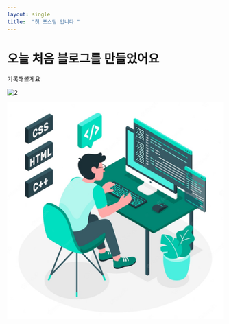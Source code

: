 ```yaml
---
layout: single
title:  "첫 포스팅 입니다 "
---
```


# 오늘 처음 블로그를 만들었어요

기록해볼게요

![2](/Desktop/2.jpg)

![3](/images/2023-08-24-first/3.jpg)
